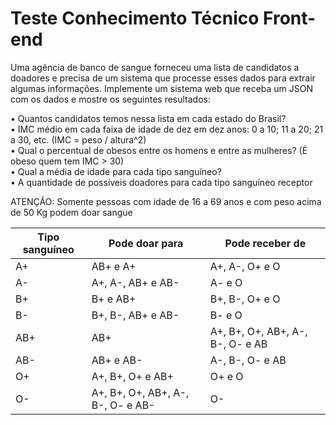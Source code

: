 # Teste Conhecimento Técnico Front-end

Uma agência de banco de sangue forneceu uma lista de candidatos a doadores e precisa de um sistema
que processe esses dados para extrair algumas informações.
Implemente um sistema web que receba um JSON com os dados e mostre os seguintes resultados:

• Quantos candidatos temos nessa lista em cada estado do Brasil? <br />
• IMC médio em cada faixa de idade de dez em dez anos: 0 a 10; 11 a 20; 21 a 30, etc. (IMC = peso /
altura^2) <br />
• Qual o percentual de obesos entre os homens e entre as mulheres? (É obeso quem tem IMC > 30) <br />
• Qual a média de idade para cada tipo sanguíneo? <br />
• A quantidade de possíveis doadores para cada tipo sanguíneo receptor

ATENÇÃO: Somente pessoas com idade de 16 a 69 anos e com peso acima de 50 Kg podem doar sangue

| Tipo sanguíneo  | Pode doar para                   | Pode receber de                 |
| --------------- | -------------------------------- | ------------------------------- | 
| A+              | AB+ e A+                         | A+, A-, O+ e O                  |
| A-              | A+, A-, AB+ e AB-                | A- e O                          |
|B+               |B+ e AB+                          |B+, B-, O+ e O                   |
|B-               |B+, B-, AB+ e AB-                 |B- e O                           |
|AB+              |AB+                               |A+, B+, O+, AB+, A-, B-, O- e AB |
|AB-              |AB+ e AB-                         |A-, B-, O- e AB                  |
|O+               |A+, B+, O+ e AB+                  |O+ e O                           |
|O-               |A+, B+, O+, AB+, A-, B-, O- e AB- |O-                               |


